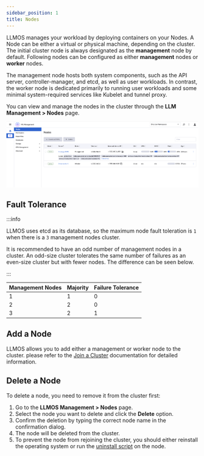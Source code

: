 ```yaml
---
sidebar_position: 1
title: Nodes
---
```


LLMOS manages your workload by deploying containers on your Nodes. A Node can be either a virtual or physical machine, depending on the cluster. The initial cluster node is always designated as the **management** node by default. Following nodes can be configured as either **management** nodes or **worker** nodes.

The management node hosts both system components, such as the API server, controller-manager, and etcd, as well as user workloads. In contrast, the worker node is dedicated primarily to running user workloads and some minimal system-required services like Kubelet and tunnel proxy.

You can view and manage the nodes in the cluster through the **LLM Management > Nodes** page.

![nodes](/img/docs/nodes.png)


## Fault Tolerance
:::info

LLMOS uses etcd as its database, so the maximum node fault toleration is `1` when there is a `3` management nodes cluster.

It is recommended to have an odd number of management nodes in a cluster. An odd-size cluster tolerates the same number of failures as an even-size cluster but with fewer nodes. The difference can be seen below.

:::


| Management Nodes | Majority | Failure Tolerance |
|------------------|----------|-------------------|
| 1                | 1        | 0                 |
| 2                | 2        | 0                 |
| 3	            | 2	       | 1                 |


## Add a Node

LLMOS allows you to add either a management or worker node to the cluster. please refer to the [Join a Cluster](../installation#join-a-cluster) documentation for detailed information.


## Delete a Node

To delete a node, you need to remove it from the cluster first:

1. Go to the **LLMOS Management > Nodes** page.
2. Select the node you want to delete and click the **Delete** option.
3. Confirm the deletion by typing the correct node name in the confirmation dialog.
4. The node will be deleted from the cluster.
5. To prevent the node from rejoining the cluster, you should either reinstall the operating system or run the [uninstall script](../installation/uninstall) on the node.